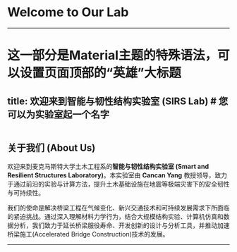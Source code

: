 # Welcome to Our Lab

---
# 这一部分是Material主题的特殊语法，可以设置页面顶部的“英雄”大标题
title: 欢迎来到智能与韧性结构实验室 (SIRS Lab) # 您可以为实验室起一个名字
---

<figure>
  <img>
</figure>

## 关于我们 (About Us)

欢迎来到麦克马斯特大学土木工程系的**智能与韧性结构实验室 (Smart and Resilient Structures Laboratory)**。本实验室由 **Cancan Yang** 教授领导，致力于通过前沿的实验与计算方法，提升土木基础设施在地震等极端灾害下的安全韧性与可持续性。

我们的使命是解决桥梁工程在气候变化、新兴交通技术和可持续发展需求下所面临的紧迫挑战。通过深入理解材料力学行为，结合大规模结构实验、计算机仿真和数据分析，我们致力于延长桥梁服役寿命、开发创新的设计与分析工具，并推动加速桥梁施工(Accelerated Bridge Construction)技术的发展。

---

